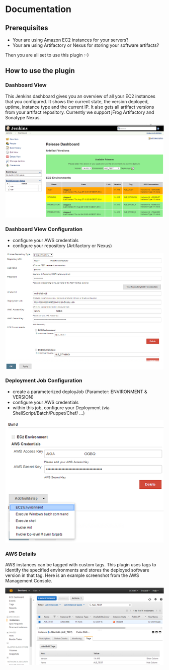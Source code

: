 # Documentation

## Prerequisites

* Your are using Amazon EC2 instances for your servers?
* Your are using Artifactory or Nexus for storing your software artifacts?

Then you are all set to use this plugin :-)

## How to use the plugin

### Dashboard View

This Jenkins dashboard gives you an overview of all your EC2 instances that you configured. It shows the current state, the version deployed, uptime, instance type and the current IP. 
It also gets all artifact versions from your artifact repository. Currently we support jFrog Artifactory and Sonatype Nexus.

![Dashboard View](1-dashboard.png)

### Dashboard View Configuration

* configure your AWS credentials
* configure your repository (Artifactory or Nexus)
 
![Dashboard View configuration](2-config.png)

### Deployment Job Configuration

* create a parameterized deployJob (Parameter: ENVIRONMENT & VERSION)
* configure your AWS credentials
* within this job, configure your Deployment (via ShellScript/Batch/Puppet/Chef/ ...)

![Deployment Job configuration](3-deployJob.png)

### AWS Details

AWS instances can be tagged with custom tags. This plugin uses tags to identify the specified environments and stores the deployed software version in that tag. Here is an example screenshot from the AWS Management Console.

![AWS configuration](4-aws-tags.png)
